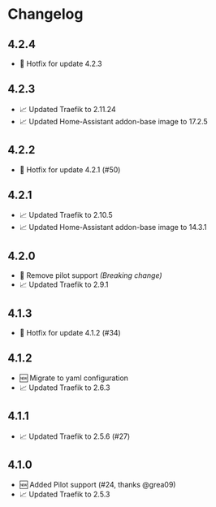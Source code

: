 # Changelog

## 4.2.4

* 🐞 Hotfix for update 4.2.3

## 4.2.3

* 📈 Updated Traefik to 2.11.24
* 📈 Updated Home-Assistant addon-base image to 17.2.5

## 4.2.2

* 🐞 Hotfix for update 4.2.1 (#50)

## 4.2.1

* 📈 Updated Traefik to 2.10.5
* 📈 Updated Home-Assistant addon-base image to 14.3.1

## 4.2.0

* 🐞 Remove pilot support _(Breaking change)_
* 📈 Updated Traefik to 2.9.1

## 4.1.3

* 🐞 Hotfix for update 4.1.2 (#34)

## 4.1.2

* 🆕 Migrate to yaml configuration
* 📈 Updated Traefik to 2.6.3

## 4.1.1

* 📈 Updated Traefik to 2.5.6 (#27)

## 4.1.0

* 🆕 Added Pilot support (#24, thanks @grea09)
* 📈 Updated Traefik to 2.5.3
